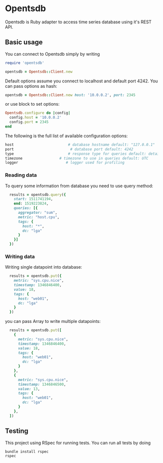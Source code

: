 # Opentsdb

Opentsdb is Ruby adapter to access time series database using it's REST API.

## Basic usage
You can connect to Opentsdb simply by writing
```ruby
require 'opentsdb'

opentsdb = Opentsdb::Client.new
```
Default options assume you connect to localhost and default port 4242. You can pass options as hash:
``` ruby
opentsdb = Opentsdb::Client.new host: '10.0.0.2', port: 2345
```
or use block to set options:
```ruby
Opentsdb.configure do |config|
  config.host = '10.0.0.2'
  config.port = 2345
end
```

The following is the full list of available configuration options:
```ruby
host                         # database hostname default: "127.0.0.1"
port                          # database port default: 4242
type                         # response type for queries default: details
timezone                 # timezone to use in queries default: UTC
logger                      # logger used for profiling
```
### Reading data
To query some information from database you need to use query method:
```ruby
  results = opentsdb.query({
    start: 1511741194,
    end: 1519223824,
    queries: [{
      aggregator: "sum",
      metric: "host.cpu",
      tags: {
        host: "*",
        dc: "lga"
      }
    }]
  })
```

### Writing data
Writing single datapoint into database:
```ruby
  results = opentsdb.put({
    metric: "sys.cpu.nice",
    timestamp: 1346846400,
    value: 18,
    tags: {
      host: "web01",
      dc: "lga"
    }
  })
```

you can pass Array to write multiple datapoints:
```ruby
  results = opentsdb.put([
    {
      metric: "sys.cpu.nice",
      timestamp: 1346846400,
      value: 18,
      tags: {
        host: "web01",
        dc: "lga"
      }
    },
    {
      metric: "sys.cpu.nice",
      timestamp: 1346846500,
      value: 13,
      tags: {
        host: "web01",
        dc: "lga"
      }
    },
  ])
```

## Testing
This project using RSpec for running tests. You can run all tests by doing
```
bundle install rspec
rspec
```